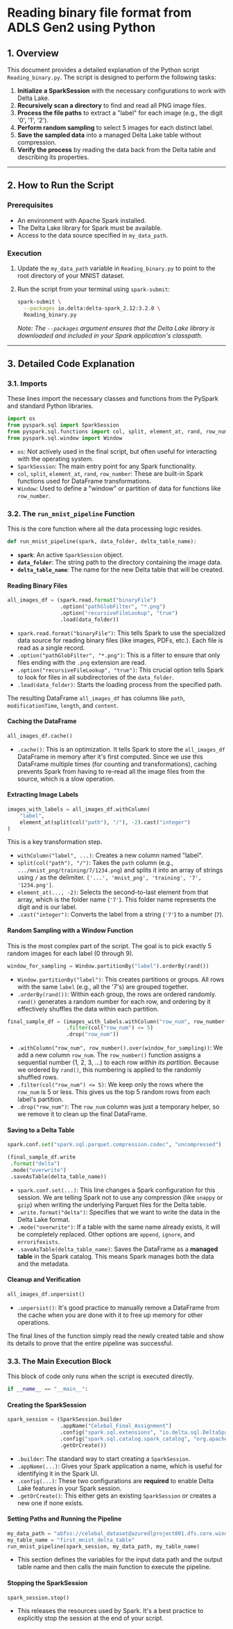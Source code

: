 # Reading binary file format from ADLS Gen2 using Python

## 1. Overview

This document provides a detailed explanation of the Python script `Reading_binary.py`. The script is designed to perform the following tasks:

1.  **Initialize a SparkSession** with the necessary configurations to work with Delta Lake.
2.  **Recursively scan a directory** to find and read all PNG image files.
3.  **Process the file paths** to extract a "label" for each image (e.g., the digit '0', '1', '2').
4.  **Perform random sampling** to select 5 images for each distinct label.
5.  **Save the sampled data** into a managed Delta Lake table without compression.
6.  **Verify the process** by reading the data back from the Delta table and describing its properties.

---

## 2. How to Run the Script

### Prerequisites

* An environment with Apache Spark installed.
* The Delta Lake library for Spark must be available.
* Access to the data source specified in `my_data_path`.

### Execution

1.  Update the `my_data_path` variable in `Reading_binary.py` to point to the root directory of your MNIST dataset.
2.  Run the script from your terminal using `spark-submit`:

    ```bash
    spark-submit \
      --packages io.delta:delta-spark_2.12:3.2.0 \
      Reading_binary.py
    ```
    *Note: The `--packages` argument ensures that the Delta Lake library is downloaded and included in your Spark application's classpath.*

---

## 3. Detailed Code Explanation

### 3.1. Imports

These lines import the necessary classes and functions from the PySpark and standard Python libraries.

```python
import os
from pyspark.sql import SparkSession
from pyspark.sql.functions import col, split, element_at, rand, row_number
from pyspark.sql.window import Window
```

* `os`: Not actively used in the final script, but often useful for interacting with the operating system.
* `SparkSession`: The main entry point for any Spark functionality.
* `col`, `split`, `element_at`, `rand`, `row_number`: These are built-in Spark functions used for DataFrame transformations.
* `Window`: Used to define a "window" or partition of data for functions like `row_number`.

### 3.2. The `run_mnist_pipeline` Function

This is the core function where all the data processing logic resides.

```python
def run_mnist_pipeline(spark, data_folder, delta_table_name):
```

* **`spark`**: An active `SparkSession` object.
* **`data_folder`**: The string path to the directory containing the image data.
* **`delta_table_name`**: The name for the new Delta table that will be created.

#### Reading Binary Files

```python
all_images_df = (spark.read.format("binaryFile")
                 .option("pathGlobFilter", "*.png")
                 .option("recursiveFileLookup", "true")
                 .load(data_folder))
```

* `spark.read.format("binaryFile")`: This tells Spark to use the specialized data source for reading binary files (like images, PDFs, etc.). Each file is read as a single record.
* `.option("pathGlobFilter", "*.png")`: This is a filter to ensure that only files ending with the `.png` extension are read.
* `.option("recursiveFileLookup", "true")`: This crucial option tells Spark to look for files in all subdirectories of the `data_folder`.
* `.load(data_folder)`: Starts the loading process from the specified path.

The resulting DataFrame `all_images_df` has columns like `path`, `modificationTime`, `length`, and `content`.

#### Caching the DataFrame

```python
all_images_df.cache()
```

* `.cache()`: This is an optimization. It tells Spark to store the `all_images_df` DataFrame in memory after it's first computed. Since we use this DataFrame multiple times (for counting and transformations), caching prevents Spark from having to re-read all the image files from the source, which is a slow operation.

#### Extracting Image Labels

```python
images_with_labels = all_images_df.withColumn(
    "label",
    element_at(split(col("path"), "/"), -2).cast("integer")
)
```

This is a key transformation step.
* `withColumn("label", ...)`: Creates a new column named "label".
* `split(col("path"), "/")`: Takes the `path` column (e.g., `.../mnist_png/training/7/1234.png`) and splits it into an array of strings using `/` as the delimiter. `['...', 'mnist_png', 'training', '7', '1234.png']`.
* `element_at(..., -2)`: Selects the second-to-last element from that array, which is the folder name (`'7'`). This folder name represents the digit and is our label.
* `.cast("integer")`: Converts the label from a string (`'7'`) to a number (`7`).

#### Random Sampling with a Window Function

This is the most complex part of the script. The goal is to pick exactly 5 random images for each label (0 through 9).

```python
window_for_sampling = Window.partitionBy("label").orderBy(rand())
```

* `Window.partitionBy("label")`: This creates partitions or groups. All rows with the same `label` (e.g., all the '7's) are grouped together.
* `.orderBy(rand())`: Within each group, the rows are ordered randomly. `rand()` generates a random number for each row, and ordering by it effectively shuffles the data within each partition.

```python
final_sample_df = (images_with_labels.withColumn("row_num", row_number().over(window_for_sampling))
                   .filter(col("row_num") <= 5)
                   .drop("row_num"))
```

* `.withColumn("row_num", row_number().over(window_for_sampling))`: We add a new column `row_num`. The `row_number()` function assigns a sequential number (1, 2, 3, ...) to each row *within its partition*. Because we ordered by `rand()`, this numbering is applied to the randomly shuffled rows.
* `.filter(col("row_num") <= 5)`: We keep only the rows where the `row_num` is 5 or less. This gives us the top 5 random rows from each label's partition.
* `.drop("row_num")`: The `row_num` column was just a temporary helper, so we remove it to clean up the final DataFrame.

#### Saving to a Delta Table

```python
spark.conf.set("spark.sql.parquet.compression.codec", "uncompressed")

(final_sample_df.write
 .format("delta")
 .mode("overwrite")
 .saveAsTable(delta_table_name))
```

* `spark.conf.set(...)`: This line changes a Spark configuration for this session. We are telling Spark not to use any compression (like `snappy` or `gzip`) when writing the underlying Parquet files for the Delta table.
* `.write.format("delta")`: Specifies that we want to write the data in the Delta Lake format.
* `.mode("overwrite")`: If a table with the same name already exists, it will be completely replaced. Other options are `append`, `ignore`, and `errorifexists`.
* `.saveAsTable(delta_table_name)`: Saves the DataFrame as a **managed table** in the Spark catalog. This means Spark manages both the data and the metadata.

#### Cleanup and Verification

```python
all_images_df.unpersist()
```

* `.unpersist()`: It's good practice to manually remove a DataFrame from the cache when you are done with it to free up memory for other operations.

The final lines of the function simply read the newly created table and show its details to prove that the entire pipeline was successful.

### 3.3. The Main Execution Block

This block of code only runs when the script is executed directly.

```python
if __name__ == "__main__":
```

#### Creating the SparkSession

```python
spark_session = (SparkSession.builder
                 .appName("Celebal_Final_Assignment")
                 .config("spark.sql.extensions", "io.delta.sql.DeltaSparkSessionExtension")
                 .config("spark.sql.catalog.spark_catalog", "org.apache.spark.sql.delta.catalog.DeltaCatalog")
                 .getOrCreate())
```

* `.builder`: The standard way to start creating a `SparkSession`.
* `.appName(...)`: Gives your Spark application a name, which is useful for identifying it in the Spark UI.
* `.config(...)`: These two configurations are **required** to enable Delta Lake features in your Spark session.
* `.getOrCreate()`: This either gets an existing `SparkSession` or creates a new one if none exists.

#### Setting Paths and Running the Pipeline

```python
my_data_path = "abfss://celebal_dataset@azuredlproject001.dfs.core.windows.net/flat_files/mnist_png/"
my_table_name = "first_mnist_delta_table"
run_mnist_pipeline(spark_session, my_data_path, my_table_name)
```

* This section defines the variables for the input data path and the output table name and then calls the main function to execute the pipeline.

#### Stopping the SparkSession

```python
spark_session.stop()
```

* This releases the resources used by Spark. It's a best practice to explicitly stop the session at the end of your script.
